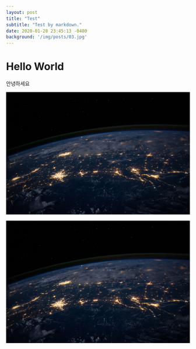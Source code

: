 ```yaml
---
layout: post
title: "Test"
subtitle: "Test by markdown."
date: 2020-01-28 23:45:13 -0400
background: '/img/posts/03.jpg'
---
```




# Hello World


안녕하세요

![Hello](/_posts/image.png)

![World](/_posts/image-1.png)